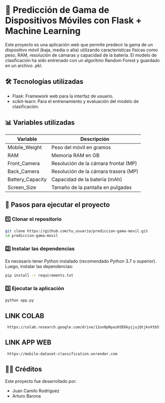 
# 📱 Predicción de Gama de Dispositivos Móviles con Flask + Machine Learning

Este proyecto es una aplicación web que permite predecir la gama de un dispositivo móvil (baja, media o alta) utilizando características físicas como peso, RAM, resolución de cámaras y capacidad de la batería. El modelo de clasificación ha sido entrenado con un algoritmo Random Forest y guardado en un archivo .pkl.

## 🛠 Tecnologías utilizadas
- Flask: Framework web para la interfaz de usuario.
- scikit-learn: Para el entrenamiento y evaluación del modelo de clasificación.
## 📊 Variables utilizadas

| Variable             | Descripción                                                                |
| ----------------- | ------------------------------------------------------------------ |
| Mobile_Weight | Peso del móvil en gramos |
| RAM | Memoria RAM en GB |
| Front_Camera | Resolución de la cámara frontal (MP) |
| Back_Camera | 	Resolución de la cámara trasera (MP) |
| Battery_Capacity | Capacidad de la batería (mAh) |
| Screen_Size | 	Tamaño de la pantalla en pulgadas|

## 🚀 Pasos para ejecutar el proyecto

### **1️⃣ Clonar el repositorio**

```bash
git clone https://github.com/tu_usuario/prediccion-gama-movil.git
cd prediccion-gama-movil
```

### **2️⃣  Instalar las dependencias**
Es necesario tener Python instalado (recomendado Python 3.7 o superior). Luego, instalar las dependencias:
```bash
pip install -r requirements.txt
```

### **3️⃣ Ejecutar la aplicación**

```bash
python app.py
```

## LINK COLAB

```bash
 https://colab.research.google.com/drive/11un0pNyazH3E6kyijujQtjkvXtbSfd0E?usp=sharing
```

## LINK APP WEB

```bash
 https://mobile-dataset-classification.onrender.com
```


## 🧑‍💻 Créditos

Este proyecto fue desarrollado por:

- Juan Camilo Rodríguez
- Arturo Barona
